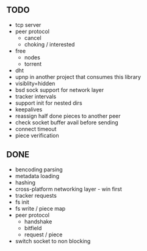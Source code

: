 ## TODO

* tcp server
* peer protocol
  * cancel
  * choking / interested
* free
  * nodes
  * torrent
* dht
* upnp in another project that consumes this library
* visiblity=hidden
* bsd sock support for network layer
* tracker intervals
* support init for nested dirs
* keepalives
* reassign half done pieces to another peer
* check socket buffer avail before sending
* connect timeout
* piece verification

## DONE

* bencoding parsing
* metadata loading
* hashing
* cross-platform networking layer - win first
* tracker requests
* fs init
* fs write / piece map
* peer protocol
  * handshake
  * bitfield
  * request / piece
* switch socket to non blocking

